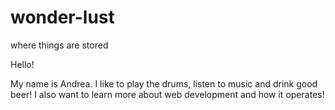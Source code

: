 # wonder-lust
where things are stored

Hello!

My name is Andrea. I like to play the drums, listen to music and drink good beer!
I also want to learn more about web development and how it operates!
